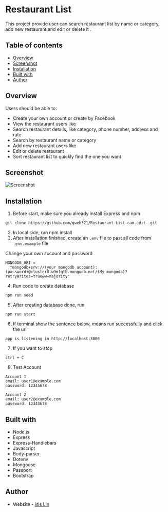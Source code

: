 # Restaurant List

This project provide user can search restaurant list by name or category, add new restaurant and edit or delete it .

## Table of contents

- [Overview](#Overview)
- [Screenshot](#Screenshot)
- [Installation](#Installation)
- [Built with](#built-with)
- [Author](#author)

## Overview

Users should be able to:

- Create your own account or create by Facebook
- View the restaurant users like
- Search restaurant details, like category, phone number, address and rate
- Search by restaurant name or category
- Add new restaurant users like
- Edit or delete restaurant
- Sort restaurant list to quickly find the one you want

## Screenshot
![Screenshot](images/screenshot.png)

## Installation

1. Before start, make sure you already install Express and npm

```
git clone https://github.com/qweb321/Restaurant-List-can-edit-.git
```

2. In local side, run npm install
3. After installation finished, create an `.env` file to past all code from `.env.example` file

Change your own account and password

```
MONGODB_URI =
  "mongodb+srv://(your mongodb account):(password)@cluster0.w9mfqtb.mongodb.net/(My mongodb)?retryWrites=true&w=majority"
```

4. Run code to create database

```
npm run seed
```

5. After creating database done, run

```
npm run start
```

6. If terminal show the sentence below, means run successfully and click the url

```
app is listening in http://localhost:3000
```

7. If you want to stop

```
ctrl + C
```

8. Test Account

```
Account 1
email: user1@example.com
password: 12345678

Account 2
email: user2@example.com
password: 12345678

```

## Built with

- Node.js
- Express
- Express-Handlebars
- Javascript
- Body-parser
- Dotenv
- Mongoose
- Passport
- Bootstrap

## Author

- Website - [Isis Lin](https://github.com/qweb321)
